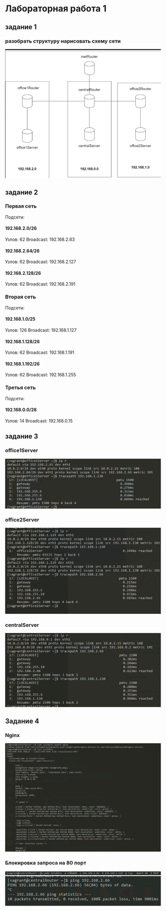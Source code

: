 # Лабораторная работа 1
## задание 1
### разобрать структуру нарисовать схему сети
![scheme](scheme.png)

## задание 2

### Первая сеть
Подсети:

#### 192.168.2.0/26
Узлов: 62
Broadcast: 192.168.2.63

#### 192.168.2.64/26
Узлов: 62
Broadcast: 192.168.2.127

#### 192.168.2.128/26
Узлов: 62
Broadcast: 192.168.2.191

### Вторая сеть
Подсети:

#### 192.168.1.0/25
Узлов: 126
Broadcast: 192.168.1.127

#### 192.168.1.128/26
Узлов: 62
Broadcast: 192.168.1.191

#### 192.168.1.192/26
Узлов: 62
Broadcast: 192.168.1.255

### Третья сеть
Подсети:

#### 192.168.0.0/28
Узлов: 14
Broadcast: 192.168.0.15

## задание 3
### office1Server

![office1Server](office1Server.png)

### office2Server

![office2Server](office2Server.png)

### centralServer

![centralServer](centralServer.png)

## Задание 4
### Nginx

![nginx](nginx.png)

###  Блокировка запроса на 80 порт
![80port](80port.png)
![ping](ping.png)
